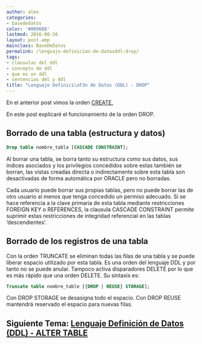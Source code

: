 ```yaml
---
author: alex
categories:
- basededatos
color: '#009688'
lastmod: 2016-08-16
layout: post.amp
mainclass: BaseDeDatos
permalink: /lenguaje-definicion-de-datosddl-drop/
tags:
- clausulas del ddl
- concepto de ddl
- que es un ddl
- sentencias dml y ddl
title: "Lenguaje Definici\xF3n de Datos (DDL) - DROP"
---
```


En el anterior post vimos la orden [CREATE.][1]

En este post explicaré el funcionamiento de la orden DROP.



## Borrado de una tabla (estructura y datos)

```sql
Drop table nombre_tabla [CASCADE CONSTRAINT];
```

Al borrar una tabla, se borra tanto su estructura como sus datos, sus índices asociados y los privilegios concedidos sobre estas también se borran, las vistas creadas directa o indirectamente sobre esta tabla son desactivadas de forma automática por ORACLE pero no borradas.

<!--more--><!--ad-->

Cada usuario puede borrar sus propias tablas, pero no puede borrar las de otro usuario al menos que tenga concedido un permiso adecuado.
Si se hace referencia a la clave primaria de esta tabla mediante restricciones FOREIGN KEY o REFERENCES, la clausula CASCADE CONSTRAINT permite suprimir estas restricciones de integridad referencial en las tablas ‘descendientes’.

## Borrado de los registros de una tabla

Con la orden TRUNCATE se eliminan todas las filas de una tabla y se puede liberar espacio utilizado por esta tabla. Es una orden del lenguaje DDL y por tanto no se puede anular. Tampoco activa disparadores DELETE por lo que es más rápido que una orden DELETE. Su sintaxis es:

```sql
Truncate table nombre_table [{DROP | REUSE} STORAGE];
```

Con DROP STORAGE se desasigna todo el espacio.
Con DROP REUSE mantendrá reservado el espacio para nuevas filas.

## Siguiente Tema: [Lenguaje Definición de Datos (DDL) - ALTER TABLE][2]

 [1]: https://elbauldelprogramador.com/lenguaje-definicion-de-datosddl-create/
 [2]: https://elbauldelprogramador.com/lenguaje-definicion-de-datos-ddl-alter/

